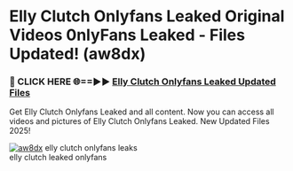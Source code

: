 # Elly Clutch Onlyfans Leaked Original Videos 0nlyFans Leaked - Files Updated! (aw8dx)

<h3>🔴 CLICK HERE 🌐==►► <a href="https://tinyurl.com/ms9xzufz" rel="nofollow">Elly Clutch Onlyfans Leaked Updated Files</a></h3>

Get Elly Clutch Onlyfans Leaked and all content. Now you can access all videos and pictures of Elly Clutch Onlyfans Leaked. New Updated Files 2025!

[![aw8dx](https://i.imgur.com/PQ7UWWw.gif)](https://tinyurl.com/ms9xzufz)
elly clutch onlyfans leaks<br>
elly clutch leaked onlyfans